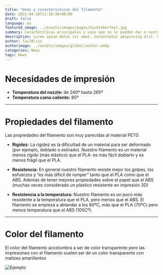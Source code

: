 ```yaml
---
title: "Usos y caracteristicas del filamento"
date: 2022-04-18T11:10:36+08:00
draft: false
language: en
featured_image: ../assets/images/pages/hacktoberfest.jpg
summary: Caracteriticas principales y usos que se le pueden dar a nustro filamento
description: Lorem ipsum dolor sit amet, consectetur adipiscing elit. Sed cursus, odio nec venenatis lacinia, lacus lectus varius nisi, in tristique mi purus ut libero. Vestibulum vel convallis felis. Ut finibus lorem vestibulum lobortis rhoncus.
author: TailBliss
authorimage: ../assets/images/global/author.webp
categories: News
tags: News
---
```


# Necesidades de impresión

- **Temperatura del nozzle:** de 240º hasta 265º
- **Temperatura cama caliente:** 85º
---

# Propiedades del filamento

Las propiedades del filamento son muy parecidas al material PETG 

- **Rigidez:**  La rigidez es la dificultad de un material para ser deformado (por ejemplo, doblado o estirado). Nuestro filamento es un material menos rígido (más elástico) que el PLA: es más fácil doblarlo y es menos frágil que el PLA.

- **Resistencia:** En general nuestro filamento resiste mejor los golpes, los esfuerzos y “es más difícil de romper” tanto que el PLA como que el ABS. Además de tener mejores propiedades sobre el papel que el ABS (muchas veces considerado un plástico resistente en impresión 3D)

- **Resistencia a la temperatura:** Nuestro filamento es un poco más resistente a la temperatura que el PLA, pero menos que el ABS. El filamento se empieza a ablandar a los 80ºC, más que el PLA (70ºC) pero menos temperatura que el ABS (105Cº). 
 
---

# Color del filamento

El color del filamento acostumbra a ser de color transparente pero las impresiones con el filamento suelen ser de un color transparente con matizes amarillentos

![Ejemplo](https://media.discordapp.net/attachments/1075889799740796988/1103038542080380948/IMG20230419164239.jpg?width=818&height=521)
